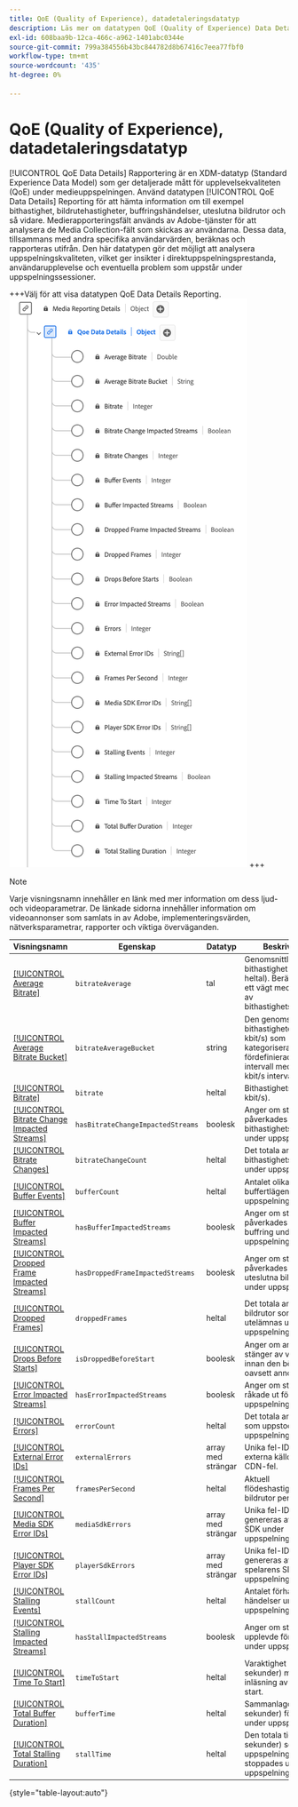 ```yaml
---
title: QoE (Quality of Experience), datadetaleringsdatatyp
description: Läs mer om datatypen QoE (Quality of Experience) Data Details Reporting Data Type Experience Data Model (XDM).
exl-id: 608baa9b-12ca-466c-a962-1401abc0344e
source-git-commit: 799a384556b43bc844782d8b67416c7eea77fbf0
workflow-type: tm+mt
source-wordcount: '435'
ht-degree: 0%

---
```


# QoE (Quality of Experience), datadetaleringsdatatyp

[!UICONTROL QoE Data Details] Rapportering är en XDM-datatyp (Standard Experience Data Model) som ger detaljerade mått för upplevelsekvaliteten (QoE) under medieuppspelningen. Använd datatypen [!UICONTROL QoE Data Details] Reporting för att hämta information om till exempel bithastighet, bildrutehastigheter, buffringshändelser, uteslutna bildrutor och så vidare. Medierapporteringsfält används av Adobe-tjänster för att analysera de Media Collection-fält som skickas av användarna. Dessa data, tillsammans med andra specifika användarvärden, beräknas och rapporteras utifrån. Den här datatypen gör det möjligt att analysera uppspelningskvaliteten, vilket ger insikter i direktuppspelningsprestanda, användarupplevelse och eventuella problem som uppstår under uppspelningssessioner.

+++Välj för att visa datatypen QoE Data Details Reporting.
![Ett diagram över datatypen QoE (Quality of Experience) Data Details.](../images/data-types/qoe-data-details-reporting.png)
+++

>[!NOTE]
>
>Varje visningsnamn innehåller en länk med mer information om dess ljud- och videoparametrar. De länkade sidorna innehåller information om videoannonser som samlats in av Adobe, implementeringsvärden, nätverksparametrar, rapporter och viktiga överväganden.

| Visningsnamn | Egenskap | Datatyp | Beskrivning |
|----------------------------------------------------------------------------------------------------------------------------------------------------------------------------------------------|--------------------------|-----------|---------------------------------------------------------------------------------------------------|
| [[!UICONTROL Average Bitrate]](https://experienceleague.adobe.com/docs/media-analytics/using/implementation/variables/quality-parameters.html#average-bitrate-1) | `bitrateAverage` | tal | Genomsnittlig bithastighet (i kbit/s, heltal). Beräknas som ett vägt medelvärde av bithastighetsvärden. |
| [[!UICONTROL Average Bitrate Bucket]](https://experienceleague.adobe.com/docs/media-analytics/using/implementation/variables/quality-parameters.html#average-bitrate) | `bitrateAverageBucket` | string | Den genomsnittliga bithastigheten (i kbit/s) som kategoriseras i fördefinierade intervall med 100 kbit/s intervall. |
| [[!UICONTROL Bitrate]](https://experienceleague.adobe.com/docs/media-analytics/using/implementation/variables/quality-parameters.html#average-bitrate) | `bitrate` | heltal | Bithastighetsvärdet (i kbit/s). |
| [[!UICONTROL Bitrate Change Impacted Streams]](https://experienceleague.adobe.com/docs/media-analytics/using/implementation/variables/quality-parameters.html#bitrate-change-impacted-streams) | `hasBitrateChangeImpactedStreams` | boolesk | Anger om strömmar påverkades av bithastighetsändringar under uppspelning. |
| [[!UICONTROL Bitrate Changes]](https://experienceleague.adobe.com/docs/media-analytics/using/implementation/variables/quality-parameters.html#bitrate-changes) | `bitrateChangeCount` | heltal | Det totala antalet bithastighetsändringar under uppspelning. |
| [[!UICONTROL Buffer Events]](https://experienceleague.adobe.com/docs/media-analytics/using/implementation/variables/quality-parameters.html#buffer-events) | `bufferCount` | heltal | Antalet olika buffertlägen under uppspelning. |
| [[!UICONTROL Buffer Impacted Streams]](https://experienceleague.adobe.com/docs/media-analytics/using/implementation/variables/quality-parameters.html#buffer-impacted-streams) | `hasBufferImpactedStreams` | boolesk | Anger om strömmar påverkades av buffring under uppspelning. |
| [[!UICONTROL Dropped Frame Impacted Streams]](https://experienceleague.adobe.com/docs/media-analytics/using/implementation/variables/quality-parameters.html#dropped-frame-impacted-streams) | `hasDroppedFrameImpactedStreams` | boolesk | Anger om strömmar påverkades av uteslutna bildrutor under uppspelningen. |
| [[!UICONTROL Dropped Frames]](https://experienceleague.adobe.com/docs/media-analytics/using/implementation/variables/quality-parameters.html#dropped-frames-1) | `droppedFrames` | heltal | Det totala antalet bildrutor som utelämnas under uppspelningen. |
| [[!UICONTROL Drops Before Starts]](https://experienceleague.adobe.com/docs/media-analytics/using/implementation/variables/quality-parameters.html#drops-before-start) | `isDroppedBeforeStart` | boolesk | Anger om användare stänger av videon innan den börjar, oavsett annonser. |
| [[!UICONTROL Error Impacted Streams]](https://experienceleague.adobe.com/docs/media-analytics/using/implementation/variables/quality-parameters.html#error-impacted-streams) | `hasErrorImpactedStreams` | boolesk | Anger om strömmar råkade ut för fel under uppspelning. |
| [[!UICONTROL Errors]](https://experienceleague.adobe.com/docs/media-analytics/using/implementation/variables/quality-parameters.html#errors-%2F-error-events) | `errorCount` | heltal | Det totala antalet fel som uppstod under uppspelningen. |
| [[!UICONTROL External Error IDs]](https://experienceleague.adobe.com/docs/media-analytics/using/implementation/variables/quality-parameters.html#external-error-ids) | `externalErrors` | array med strängar | Unika fel-ID från externa källor, t.ex. CDN-fel. |
| [[!UICONTROL Frames Per Second]](https://experienceleague.adobe.com/docs/media-analytics/using/implementation/variables/quality-parameters.html#frames-per-second) | `framesPerSecond` | heltal | Aktuell flödeshastighet (i bildrutor per sekund). |
| [[!UICONTROL Media SDK Error IDs]](https://experienceleague.adobe.com/docs/media-analytics/using/implementation/variables/quality-parameters.html#media-sdk-error-ids) | `mediaSdkErrors` | array med strängar | Unika fel-ID:n som genereras av Media SDK under uppspelning. |
| [[!UICONTROL Player SDK Error IDs]](https://experienceleague.adobe.com/docs/media-analytics/using/implementation/variables/quality-parameters.html#player-sdk-error-ids) | `playerSdkErrors` | array med strängar | Unika fel-ID:n som genereras av spelarens SDK under uppspelning. |
| [[!UICONTROL Stalling Events]](https://experienceleague.adobe.com/docs/media-analytics/using/implementation/variables/quality-parameters.html#stalling-events) | `stallCount` | heltal | Antalet förhalande händelser under uppspelning. |
| [[!UICONTROL Stalling Impacted Streams]](https://experienceleague.adobe.com/docs/media-analytics/using/implementation/variables/quality-parameters.html#stalling-impacted-streams) | `hasStallImpactedStreams` | boolesk | Anger om strömmar upplevde fördröjning under uppspelning. |
| [[!UICONTROL Time To Start]](https://experienceleague.adobe.com/docs/media-analytics/using/implementation/variables/quality-parameters.html#time-to-start-1) | `timeToStart` | heltal | Varaktighet (i sekunder) mellan inläsning av video och start. |
| [[!UICONTROL Total Buffer Duration]](https://experienceleague.adobe.com/docs/media-analytics/using/implementation/variables/quality-parameters.html#total-buffer-duration-1) | `bufferTime` | heltal | Sammanlagd tid (i sekunder) för buffring under uppspelning. |
| [[!UICONTROL Total Stalling Duration]](https://experienceleague.adobe.com/docs/media-analytics/using/implementation/variables/quality-parameters.html#total-stalling-duration) | `stallTime` | heltal | Den totala tiden (i sekunder) som uppspelningen stoppades under uppspelningen. |

{style="table-layout:auto"}
